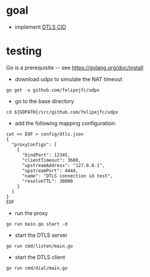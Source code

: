 # goal

- implement [DTLS CID](https://datatracker.ietf.org/doc/draft-ietf-tls-dtls-connection-id/)

# testing

Go is a prerequisite -- see https://golang.org/doc/install

- download udpx to simulate the NAT timeout
```
go get -u github.com/felipejfc/udpx
```

- go to the base directory
```
cd ${GOPATH}/src/github.com/felipejfc/udpx
```

- add the following mapping configuration:
```
cat << EOF > config/dtls.json
{
  "proxyConfigs": [
    {
      "bindPort": 12345,
      "clientTimeout": 3600,
      "upstreamAddress": "127.0.0.1",
      "upstreamPort": 4444,
      "name": "DTLS connection id test",
      "resolveTTL": 30000
    }
  ]
}
EOF
```

- run the proxy
```
go run main.go start -d
```

- start the DTLS server
```
go run cmd/listen/main.go
```

- start the DTLS client
```
go run cmd/dial/main.go
```
